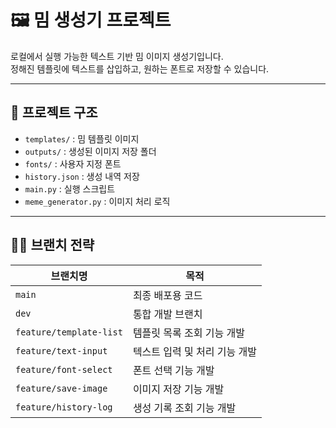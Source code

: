 # 🖼️ 밈 생성기 프로젝트

로컬에서 실행 가능한 텍스트 기반 밈 이미지 생성기입니다.  
정해진 템플릿에 텍스트를 삽입하고, 원하는 폰트로 저장할 수 있습니다.

---

## 📁 프로젝트 구조

- `templates/` : 밈 템플릿 이미지
- `outputs/` : 생성된 이미지 저장 폴더
- `fonts/` : 사용자 지정 폰트
- `history.json` : 생성 내역 저장
- `main.py` : 실행 스크립트
- `meme_generator.py` : 이미지 처리 로직

---

## 🧑‍💻 브랜치 전략


| 브랜치명 | 목적 |
|----------|------|
| `main` | 최종 배포용 코드 |
| `dev` | 통합 개발 브랜치 |
| `feature/template-list` | 템플릿 목록 조회 기능 개발 |
| `feature/text-input` | 텍스트 입력 및 처리 기능 개발 |
| `feature/font-select` | 폰트 선택 기능 개발 |
| `feature/save-image` | 이미지 저장 기능 개발 |
| `feature/history-log` | 생성 기록 조회 기능 개발 |


